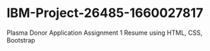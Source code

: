 # IBM-Project-26485-1660027817
Plasma Donor Application
Assignment 1
Resume using HTML, CSS, Bootstrap
